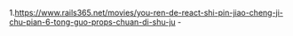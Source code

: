 1.https://www.rails365.net/movies/you-ren-de-react-shi-pin-jiao-cheng-ji-chu-pian-6-tong-guo-props-chuan-di-shu-ju -